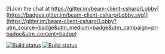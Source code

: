 [![Join the chat at https://gitter.im/beam-client-csharp/Lobby](https://badges.gitter.im/beam-client-csharp/Lobby.svg)](https://gitter.im/beam-client-csharp/Lobby?utm_source=badge&utm_medium=badge&utm_campaign=pr-badge&utm_content=badge)

[![Build status](https://ci.appveyor.com/api/projects/status/eat9sfl04se3l4lh/branch/master?svg=true&passingText=master%20-%20OK&failingText=master%20-%20FAILING)](https://ci.appveyor.com/project/Subtixx/beam-client-csharp/branch/master) [![Build status](https://ci.appveyor.com/api/projects/status/eat9sfl04se3l4lh/branch/develop?svg=true&passingText=develop%20-%20OK&failingText=develop%20-%20FAILING)](https://ci.appveyor.com/project/Subtixx/beam-client-csharp/branch/master)